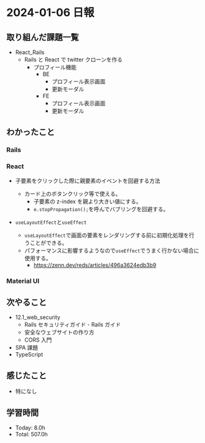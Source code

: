 # 2024-01-06 日報

## 取り組んだ課題一覧

- React_Rails
  - Rails と React で twitter クローンを作る
    - プロフィール機能
      - BE
        - プロフィール表示画面
        - 更新モーダル
      - FE
        - プロフィール表示画面
        - 更新モーダル

## わかったこと

### Rails

### React

- 子要素をクリックした際に親要素のイベントを回避する方法

  - カード上のボタンクリック等で使える。
    - 子要素の z-index を親より大きい値にする。
    - `e.stopPropagation();`を呼んでバブリングを回避する。

- `useLayoutEffect`と`useEffect`
  - `useLayoutEffect`で画面の要素をレンダリングする前に初期化処理を行うことができる。
  - パフォーマンスに影響するようなので`useEffect`でうまく行かない場合に使用する。
    - https://zenn.dev/reds/articles/496a3624edb3b9

### Material UI

## 次やること

- 12.1_web_security
  - Rails セキュリティガイド - Rails ガイド
  - 安全なウェブサイトの作り方
  - CORS 入門
- SPA 課題
- TypeScript

## 感じたこと

- 特になし

## 学習時間

- Today: 8.0h
- Total: 507.0h
